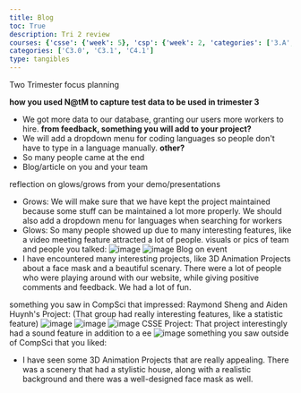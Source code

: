 ```yaml
---
title: Blog
toc: True
description: Tri 2 review
courses: {'csse': {'week': 5}, 'csp': {'week': 2, 'categories': ['3.A', '5.B']}, 'csa': {'week': 18}}
categories: ['C3.0', 'C3.1', 'C4.1']
type: tangibles
---
```

Two Trimester focus planning

**how you used N@tM to capture test data to be used in trimester 3**
- We got more data to our database, granting our users more workers to hire.
**from feedback, something you will add to your project?**
- We will add a dropdown menu for coding languages so people don't have to type in a language manually.
**other?**
- So many people came at the end
- Blog/article on you and your team

reflection on glows/grows from your demo/presentations
- Grows: We will make sure that we have kept the project maintained because some stuff can be maintained a lot more properly. We should also add a dropdown menu for languages when searching for workers
- Glows: So many people showed up due to many interesting features, like a video meeting feature attracted a lot of people.
visuals or pics of team and people you talked:
![image](https://github.com/RIK-CSA/RIK-CSA-frontend/assets/75040379/c6cfb808-b351-412e-95c2-28c86936429e)
![image](https://github.com/RIK-CSA/RIK-CSA-frontend/assets/75040379/981c2825-4855-4103-bed2-8a62dbb5dc1d)
Blog on event
- I have encountered many interesting projects, like 3D Animation Projects about a face mask and a beautiful scenary. There were a lot of people who were playing around with our website, while giving positive comments and feedback. We had a lot of fun.

something you saw in CompSci that impressed:
Raymond Sheng and Aiden Huynh's Project: (That group had really interesting features, like a statistic feature)
![image](https://github.com/RIK-CSA/RIK-CSA-frontend/assets/75040379/49f47aad-fb8a-4e12-a5e2-8ccbf3d86281)
![image](https://github.com/RIK-CSA/RIK-CSA-frontend/assets/75040379/f8325f1e-b0e2-437b-a486-ab5ada6f6ed1)
![image](https://github.com/RIK-CSA/RIK-CSA-frontend/assets/75040379/f3cc7017-7282-472f-a1bc-596cfd54fb40)
CSSE Project: That project interestingly had a sound feature in addition to a ee
![image](https://github.com/RIK-CSA/RIK-CSA-frontend/assets/75040379/a8a5bebd-86fc-48d9-a650-a72a980bb810)
something you saw outside of CompSci that you liked:
- I have seen some 3D Animation Projects that are really appealing. There was a scenery that had a stylistic house, along with a realistic background and there was a well-designed face mask as well.